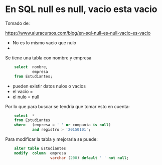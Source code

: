 # En SQL null es null, vacio esta vacio

Tomado de:

https://www.aluracursos.com/blog/en-sql-null-es-null-vacio-es-vacio

- No es lo mismo vacio que nulo
- 

Se tiene una tabla con nombre y empresa

```sql
    select  nombre, 
            empresa 
    from Estudiantes;
```

- pueden existir datos nulos o vacios 
- el vacio = 
- el nulo = null

Por lo que para buscar se tendria que tomar esto en cuenta:

```sql
    select  * 
    from Estudiantes 
    where   (empresa = ' ' or compania is null)
            and registro > '20150101';
```

Para modificar la tabla y mejorarla se puede:

```sql
    alter table Estudiantes 
    modify  column  empresa
                    varchar (200) default ' ' not null;
```